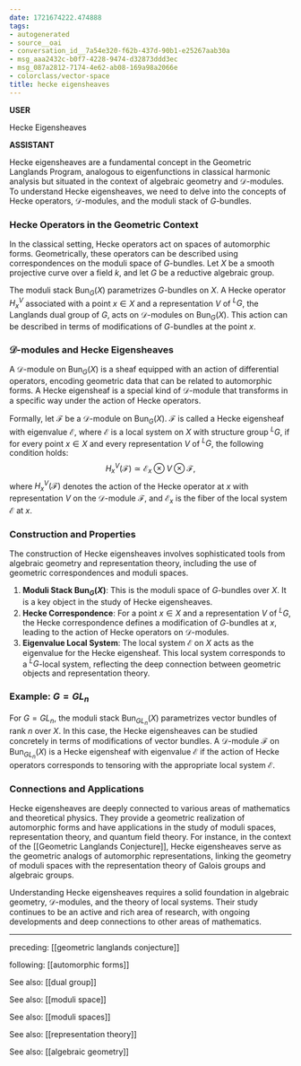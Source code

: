 ```yaml
---
date: 1721674222.474888
tags:
- autogenerated
- source__oai
- conversation_id__7a54e320-f62b-437d-90b1-e25267aab30a
- msg_aaa2432c-b0f7-4228-9474-d32873ddd3ec
- msg_087a2812-7174-4e62-ab08-169a98a2066e
- colorclass/vector-space
title: hecke eigensheaves
---
```


**USER**

Hecke Eigensheaves


**ASSISTANT**

Hecke eigensheaves are a fundamental concept in the Geometric Langlands Program, analogous to eigenfunctions in classical harmonic analysis but situated in the context of algebraic geometry and $\mathcal{D}$-modules. To understand Hecke eigensheaves, we need to delve into the concepts of Hecke operators, $\mathcal{D}$-modules, and the moduli stack of $G$-bundles.

### Hecke Operators in the Geometric Context

In the classical setting, Hecke operators act on spaces of automorphic forms. Geometrically, these operators can be described using correspondences on the moduli space of $G$-bundles. Let $X$ be a smooth projective curve over a field $k$, and let $G$ be a reductive algebraic group.

The moduli stack $\text{Bun}_G(X)$ parametrizes $G$-bundles on $X$. A Hecke operator $H_x^V$ associated with a point $x \in X$ and a representation $V$ of $^L G$, the Langlands dual group of $G$, acts on $\mathcal{D}$-modules on $\text{Bun}_G(X)$. This action can be described in terms of modifications of $G$-bundles at the point $x$.

### $\mathcal{D}$-modules and Hecke Eigensheaves

A $\mathcal{D}$-module on $\text{Bun}_G(X)$ is a sheaf equipped with an action of differential operators, encoding geometric data that can be related to automorphic forms. A Hecke eigensheaf is a special kind of $\mathcal{D}$-module that transforms in a specific way under the action of Hecke operators.

Formally, let $\mathcal{F}$ be a $\mathcal{D}$-module on $\text{Bun}_G(X)$. $\mathcal{F}$ is called a Hecke eigensheaf with eigenvalue $\mathcal{E}$, where $\mathcal{E}$ is a local system on $X$ with structure group $^L G$, if for every point $x \in X$ and every representation $V$ of $^L G$, the following condition holds:
$$
H_x^V(\mathcal{F}) \simeq \mathcal{E}_x \otimes V \otimes \mathcal{F},
$$
where $H_x^V(\mathcal{F})$ denotes the action of the Hecke operator at $x$ with representation $V$ on the $\mathcal{D}$-module $\mathcal{F}$, and $\mathcal{E}_x$ is the fiber of the local system $\mathcal{E}$ at $x$.

### Construction and Properties

The construction of Hecke eigensheaves involves sophisticated tools from algebraic geometry and representation theory, including the use of geometric correspondences and moduli spaces.

1. **Moduli Stack $\text{Bun}_G(X)$**: This is the moduli space of $G$-bundles over $X$. It is a key object in the study of Hecke eigensheaves.
2. **Hecke Correspondence**: For a point $x \in X$ and a representation $V$ of $^L G$, the Hecke correspondence defines a modification of $G$-bundles at $x$, leading to the action of Hecke operators on $\mathcal{D}$-modules.
3. **Eigenvalue Local System**: The local system $\mathcal{E}$ on $X$ acts as the eigenvalue for the Hecke eigensheaf. This local system corresponds to a $^L G$-local system, reflecting the deep connection between geometric objects and representation theory.

### Example: $G = GL_n$

For $G = GL_n$, the moduli stack $\text{Bun}_{GL_n}(X)$ parametrizes vector bundles of rank $n$ over $X$. In this case, the Hecke eigensheaves can be studied concretely in terms of modifications of vector bundles. A $\mathcal{D}$-module $\mathcal{F}$ on $\text{Bun}_{GL_n}(X)$ is a Hecke eigensheaf with eigenvalue $\mathcal{E}$ if the action of Hecke operators corresponds to tensoring with the appropriate local system $\mathcal{E}$.

### Connections and Applications

Hecke eigensheaves are deeply connected to various areas of mathematics and theoretical physics. They provide a geometric realization of automorphic forms and have applications in the study of moduli spaces, representation theory, and quantum field theory. For instance, in the context of the [[Geometric Langlands Conjecture]], Hecke eigensheaves serve as the geometric analogs of automorphic representations, linking the geometry of moduli spaces with the representation theory of Galois groups and algebraic groups.

Understanding Hecke eigensheaves requires a solid foundation in algebraic geometry, $\mathcal{D}$-modules, and the theory of local systems. Their study continues to be an active and rich area of research, with ongoing developments and deep connections to other areas of mathematics.


---

preceding: [[geometric langlands conjecture]]  


following: [[automorphic forms]]

See also: [[dual group]]


See also: [[moduli space]]


See also: [[moduli spaces]]


See also: [[representation theory]]


See also: [[algebraic geometry]]